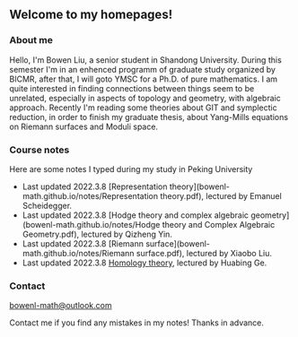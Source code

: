 ## Welcome to my homepages!

### About me
Hello, I'm Bowen Liu, a senior student in Shandong University. During this semester I'm in an enhenced programm of graduate study organized by BICMR, after that, I will goto YMSC for a Ph.D. of pure mathematics. I am quite interested in finding connections between things seem to be unrelated, especially in aspects of topology and geometry, with algebraic approach. Recently I'm reading some theories about GIT and symplectic reduction, in order to finish my graduate thesis, about Yang-Mills equations on Riemann surfaces and Moduli space.

### Course notes

Here are some notes I typed during my study in Peking University
* Last updated 2022.3.8 [Representation theory](bowenl-math.github.io/notes/Representation theory.pdf), lectured by Emanuel Scheidegger.
* Last updated 2022.3.8 [Hodge theory and complex algebraic geometry](bowenl-math.github.io/notes/Hodge theory and Complex Algebraic Geometry.pdf), lectured by Qizheng Yin.
* Last updated 2022.3.8 [Riemann surface](bowenl-math.github.io/notes/Riemann surface.pdf), lectured by Xiaobo Liu.
* Last updated 2022.3.8 [Homology theory](bowenl-math.github.io/notes/同调论.pdf), lectured by Huabing Ge.

### Contact
bowenl-math@outlook.com

Contact me if you find any mistakes in my notes! Thanks in advance.
